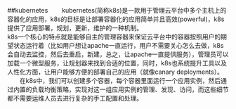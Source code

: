 ##kubernetes
&emsp;&emsp;kubernetes(简称k8s)是一款用于管理云平台中多个主机上的容器化的应用，k8s的目标是让部署容器化的应用简单并且高效(powerful)，k8s提供了应用部署，规划，更新，维护的一种机制。  
k8s一个核心的特点就是能够自主的管理容器来保证云平台中的容器按照用户的期望状态运行着（比如用户想让apache一直运行，用户不需要关心怎么去做，k8s会自动去监控，然后去重启，新建，总之，让apache一直提供服务），管理员可以加载一个微型服务，让规划器来找到合适的位置，同时，k8s也系统提升工具以及人性化方面，让用户能够方便的部署自己的应用（就像canary deployments）。  
&emsp;&emsp;在k8s中，我们可以创建多个容器，每个容器里面运行一个应用实例，然后通过内置的负载均衡策略，实现对这一组应用实例的管理、发现、访问，而这些细节都不需要运维人员去进行复杂的手工配置和处理。
